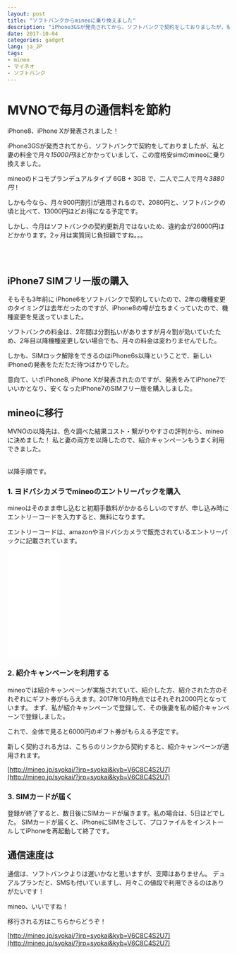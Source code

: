 ```yaml
---
layout: post
title: "ソフトバンクからmineoに乗り換えました"
description: "iPhone3GSが発売されてから、ソフトバンクで契約をしておりましたが、私と妻の料金で月々*15000円*ほどかかっていまして、この度格安simのmineoに乗り換えました。"
date: 2017-10-04
categories: gadget
lang: ja_JP
tags:
- mineo
- マイネオ
- ソフトバンク
---
```


# MVNOで毎月の通信料を節約

iPhone8、iPhone Xが発表されました！

iPhone3GSが発売されてから、ソフトバンクで契約をしておりましたが、私と妻の料金で月々*15000円*ほどかかっていまして、この度格安simのmineoに乗り換えました。

mineoのドコモプランデュアルタイプ 6GB + 3GB で、二人で二人で月々*3880円*！

しかも今なら、月々900円割引が適用されるので、2080円と、ソフトバンクの頃と比べて、13000円ほどお得になる予定です。

しかし、今月はソフトバンクの契約更新月ではないため、違約金が26000円ほどかかります。2ヶ月は実質同じ負担額ですね。。。


<br>
<br>

## iPhone7 SIMフリー版の購入

そもそも3年前に iPhone6をソフトバンクで契約していたので、2年の機種変更のタイミングは去年だったのですが、iPhone8の噂が立ちまくっていたので、機種変更を見送っていました。

ソフトバンクの料金は、2年間は分割払いがありますが月々割が効いていたため、2年目以降機種変更しない場合でも、月々の料金は変わりませんでした。

しかも、SIMロック解除をできるのはiPhone6s以降ということで、新しいiPhoneの発表をただただ待つばかりでした。

意向て、いざiPhone8, iPhone Xが発表されたのですが、発表をみてiPhone7でいいかとなり、安くなったiPhone7のSIMフリー版を購入しました。



## mineoに移行

MVNOの以降先は、色々調べた結果コスト・繋がりやすさの評判から、mineoに決めました！
私と妻の両方を以降したので、紹介キャンペーンもうまく利用できました。


<br>
以降手順です。

### 1. ヨドバシカメラでmineoのエントリーパックを購入

mineoはそのまま申し込むと初期手数料がかかるらしいのですが、申し込み時にエントリーコードを入力すると、無料になります。

エントリーコードは、amazonやヨドバシカメラで販売されているエントリーパックに記載されています。

<iframe style="width:120px;height:240px;" marginwidth="0" marginheight="0" scrolling="no" frameborder="0" src="//rcm-fe.amazon-adsystem.com/e/cm?lt1=_blank&bc1=000000&IS2=1&bg1=FFFFFF&fc1=000000&lc1=0000FF&t=maasaamiichii-22&o=9&p=8&l=as4&m=amazon&f=ifr&ref=as_ss_li_til&asins=B00UT26M0Q&linkId=3edd356d372a3b0ecaaf575cefcf22f9"></iframe>


### 2. 紹介キャンペーンを利用する

mineoでは紹介キャンペーンが実施されていて、紹介した方、紹介された方のそれぞれにギフト券がもらえます。2017年10月時点ではそれぞれ2000円となっています。
まず、私が紹介キャンペーンで登録して、その後妻を私の紹介キャンペーンで登録しました。

これで、全体で見ると6000円のギフト券がもらえる予定です。

新しく契約される方は、こちらのリンクから契約すると、紹介キャンペーンが適用されます。

[http://mineo.jp/syokai/?jrp=syokai&kyb=V6C8C4S2U7](http://mineo.jp/syokai/?jrp=syokai&kyb=V6C8C4S2U7)


### 3. SIMカードが届く

登録が終了すると、数日後にSIMカードが届きます。私の場合は、5日ほどでした。
SIMカードが届くと、iPhoneにSIMをさして、プロファイルをインストールしてiPhoneを再起動して終了です。


## 通信速度は

通信は、ソフトバンクよりは遅いかなと思いますが、支障はありません。
デュアルプランだと、SMSも付いていますし、月々この値段で利用できるのはありがたいです！

mineo、いいですね！

移行される方はこちらからどうぞ！

[http://mineo.jp/syokai/?jrp=syokai&kyb=V6C8C4S2U7](http://mineo.jp/syokai/?jrp=syokai&kyb=V6C8C4S2U7)